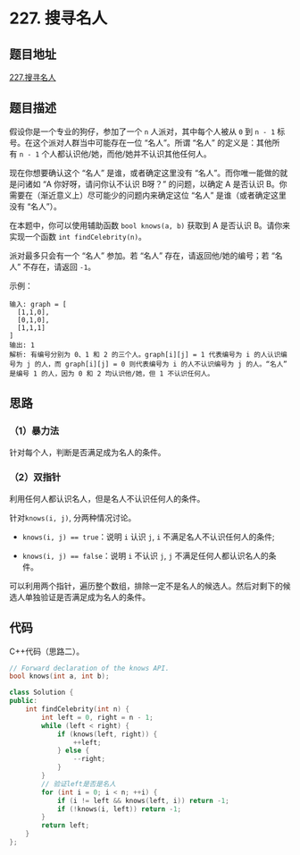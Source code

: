 # 227. 搜寻名人

## 题目地址

[227.搜寻名人](https://leetcode-cn.com/problems/find-the-celebrity/)

## 题目描述

假设你是一个专业的狗仔，参加了一个 ```n``` 人派对，其中每个人被从 ```0``` 到 ```n - 1``` 标号。在这个派对人群当中可能存在一位 “名人”。所谓 “名人” 的定义是：其他所有 ```n - 1``` 个人都认识他/她，而他/她并不认识其他任何人。

现在你想要确认这个 “名人” 是谁，或者确定这里没有 “名人”。而你唯一能做的就是问诸如 “A 你好呀，请问你认不认识 B呀？” 的问题，以确定 A 是否认识 B。你需要在（渐近意义上）尽可能少的问题内来确定这位 “名人” 是谁（或者确定这里没有 “名人”）。

在本题中，你可以使用辅助函数 ```bool knows(a, b)``` 获取到 A 是否认识 B。请你来实现一个函数 ```int findCelebrity(n)```。

派对最多只会有一个 “名人” 参加。若 “名人” 存在，请返回他/她的编号；若 “名人” 不存在，请返回 ```-1```。

示例：
```
输入: graph = [
  [1,1,0],
  [0,1,0],
  [1,1,1]
]
输出: 1
解析: 有编号分别为 0、1 和 2 的三个人。graph[i][j] = 1 代表编号为 i 的人认识编号为 j 的人，而 graph[i][j] = 0 则代表编号为 i 的人不认识编号为 j 的人。“名人” 是编号 1 的人，因为 0 和 2 均认识他/她，但 1 不认识任何人。
```

## 思路

### （1）暴力法

针对每个人，判断是否满足成为名人的条件。

### （2）双指针

利用任何人都认识名人，但是名人不认识任何人的条件。

针对```knows(i, j)```, 分两种情况讨论。

* ```knows(i, j) == true```：说明 ```i``` 认识 ```j```, ```i``` 不满足名人不认识任何人的条件;

* ```knows(i, j) == false```：说明 ```i``` 不认识 ```j```, ```j``` 不满足任何人都认识名人的条件。

可以利用两个指针，遍历整个数组，排除一定不是名人的候选人。然后对剩下的候选人单独验证是否满足成为名人的条件。

## 代码

C++代码（思路二）。

```C++
// Forward declaration of the knows API.
bool knows(int a, int b);

class Solution {
public:
    int findCelebrity(int n) {
        int left = 0, right = n - 1;
        while (left < right) {
            if (knows(left, right)) {
                ++left;
            } else {
                --right;
            }
        }
        // 验证left是否是名人
        for (int i = 0; i < n; ++i) {
            if (i != left && knows(left, i)) return -1;
            if (!knows(i, left)) return -1;
        }
        return left;
    }
};
```